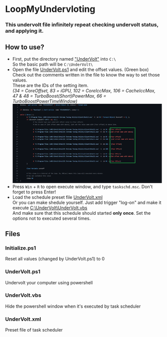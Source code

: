 # LoopMyUndervloting
### This undervolt file __infinitely__ repeat checking undervolt status, and applying it.

## How to use?
- First, put the directory named ["UnderVolt"](https://github.com/ForestHouse2316/LoopMyUndervloting/tree/main/UnderVolt) into `C:\`\
  So the basic path will be `C:\UnderVolt\`
- Open the file [UnderVolt.ps1](https://github.com/ForestHouse2316/LoopMyUndervloting/blob/main/UnderVolt/UnderVolt.ps1) and edit the offset values. (Green box)\
  Check out the comments written in the file to know the way to set those values.\
  These are the IDs of the setting item.\
  _(34 = CoreOffset, 83 = iGPU, 102 = CoreIccMax, 106 = CacheIccMax, 47 & 48 = TurboBoost(Short)PowerMax, 66 = TurboBoostPowerTimeWindow)_
![Failed to load](https://github.com/ForestHouse2316/LoopMyUndervloting/blob/main/Document/ps1%20offset.png)
- Press `Win` + `R` to open execute window, and type `taskschd.msc`. Don't forget to press Enter!
- Load the schedule preset file [UnderVolt.xml](https://github.com/ForestHouse2316/LoopMyUndervloting/blob/main/UnderVolt/UnderVolt.xml)\
  Or you can make shedule yourself. Just add trigger "log-on" and make it execute [C:\UnderVolt\UnderVolt.vbs](https://github.com/ForestHouse2316/LoopMyUndervloting/blob/main/UnderVolt/UnderVolt.vbs)\
  And make sure that this schedule should started __only once__. Set the options not to executed several times.

## Files

### Initialize.ps1
Reset all values (changed by UnderVolt.ps1) to 0

### UnderVolt.ps1
Undervolt your computer using powershell

### UnderVolt.vbs
Hide the powershell window when it's executed by task scheduler

### UnderVolt.xml
Preset file of task scheduler
